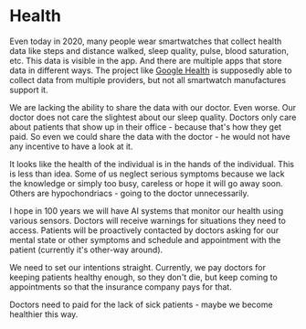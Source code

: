 # Health

Even today in 2020, many people wear smartwatches that collect health data like steps and distance walked, sleep quality, pulse, blood saturation, etc. This data is visible in the app. And there are multiple apps that store data in different ways. The project like [Google Health](https://health.google/) is supposedly able to collect data from multiple providers, but not all smartwatch manufactures support it.

We are lacking the ability to share the data with our doctor. Even worse. Our doctor does not care the slightest about our sleep quality. Doctors only care about patients that show up in their office - because that's how they get paid. So even we could share the data with the doctor - he would not have any incentive to have a look at it. 

It looks like the health of the individual is in the hands of the individual. This is less than idea. Some of us neglect serious symptoms because we lack the knowledge or simply too busy, careless or hope it will go away soon. Others are hypochondriacs - going to the doctor unnecessarily.

I hope in 100 years we will have AI systems that monitor our health using various sensors. Doctors will receive warnings for situations they need to access. Patients will be proactively contacted by doctors asking for our mental state or other symptoms and schedule and appointment with the patient (currently it's other-way around).

We need to set our intentions straight. Currently, we pay doctors for keeping patients healthy enough, so they don't die, but keep coming to appointments so that the insurance company pays for that.

Doctors need to paid for the lack of sick patients - maybe we become healthier this way.
